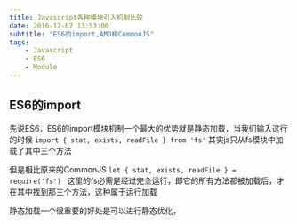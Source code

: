```yaml
---
title: Javascript各种模块引入机制比较
date: 2016-12-07 13:53:00
subtitle: "ES6的import,AMD和CommonJS"
tags:
    - Javascript
    - ES6
    - Module
---
```


## ES6的import
先说ES6，ES6的import模块机制一个最大的优势就是静态加载，当我们输入这行的时候
`import { stat, exists, readFile } from 'fs'`
其实js只从fs模块中加载了其中三个方法

但是相比原来的CommonJS
`let { stat, exists, readFile } = require('fs') `
这里的fs必需是经过完全运行，即它的所有方法都被加载后，才在其中找到那三个方法，这种属于运行加载

静态加载一个很重要的好处是可以进行静态优化，

